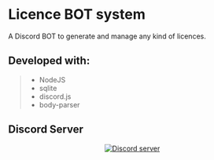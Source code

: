 # Licence BOT system
A Discord BOT to generate and manage any kind of licences.

## Developed with:
> - NodeJS
> - sqlite
> - discord.js
> - body-parser


## Discord Server
<p align="center">
  <a href="https://discord.gg/MF6EGyr"><img src="https://discordapp.com/api/guilds/571872011551244298/widget.png?style=banner2" alt="Discord server"></a>
</p>